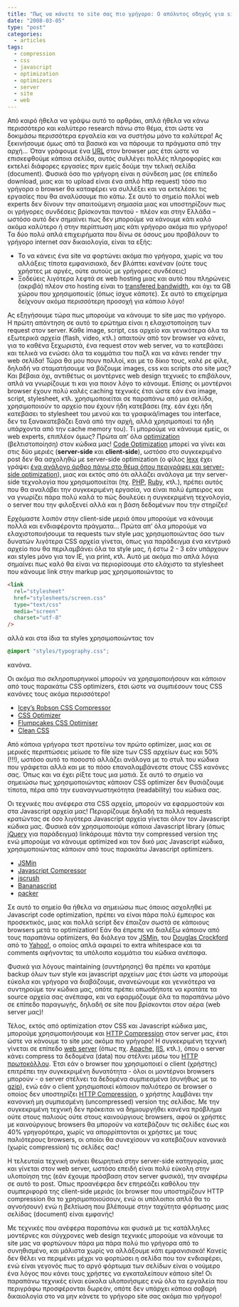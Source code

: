 ```yaml
---
title: "Πως να κάνετε το site σας πιο γρήγορο: Ο απόλυτος οδηγός για site optimization"
date: "2008-03-05"
type: "post"
categories:
  - articles
tags:
  - compression
  - css
  - javascript
  - optimization
  - optimizers
  - server
  - site
  - web
---
```


Από καιρό ήθελα να γράψω αυτό το αρθράκι, απλά ήθελα να κάνω περισσότερο και καλύτερο research πάνω στο θέμα, έτσι ώστε να δοκιμάσω περισσότερα εργαλεία και να συστήσω μόνο τα καλύτερα! Ας ξεκινήσουμε όμως από τα βασικά και να πάρουμε τα πράγματα από την αρχή… Όταν γράφουμε ένα [URL](http://en.wikipedia.org/wiki/Uniform_Resource_Locator "URL in Wikipedia") στον browser μας έτσι ώστε να επισκεφθούμε κάποια σελίδα, αυτός συλλέγει πολλές πληροφορίες και εκτελεί διάφορες εργασίες πριν εμείς δούμε την τελική σελίδα (document). Φυσικά όσο πιο γρήγορη είναι η σύνδεση μας (σε επίπεδο download, μιας και το upload είναι ένα απλό http request) τόσο πιο γρήγορα ο browser θα καταφέρει να συλλέξει και να εκτελέσει τις εργασίες που θα αναλύσουμε πιο κάτω. Σε αυτό το σημείο πολλοί web experts δεν δίνουν την απαιτούμενη σημασία μιας και υποστηρίζουν πως οι γρήγορες συνδέσεις βρίσκονται παντού - πλέον και στην Ελλάδα – ωστόσο αυτό δεν σημαίνει πως δεν μπορούμε να κάνουμε κάτι καλό ακόμα καλύτερο ή στην περίπτωση μας κάτι γρήγορο ακόμα πιο γρήγορο! Τα δύο πολύ απλά επιχειρήματα που δίνω σε όσους μου προβάλουν το γρήγορο internet σαν δικαιολογία, είναι τα εξής:

- Το να κάνεις ένα site να φορτώνει ακόμα πιο γρήγορα, χωρίς να του αλλάξεις τίποτα εμφανισιακά, δεν βλάπτει κανέναν (ούτε τους χρήστες με αργές, ούτε αυτούς με γρήγορες συνδέσεις)
- Ξοδεύεις λιγότερα λεφτά σε web hosting μιας και αυτό που πληρώνεις (ακριβά) πλέον στο hosting είναι το [transfered bandwidth](http://en.wikipedia.org/wiki/Bandwidth_%28computers%29#Bandwidth_in_web_hosting "Transfered bandwidth in Wikipedia"), και όχι τα GB χώρου που χρησιμοποιείς (όπως ίσχυε κάποτε). Σε αυτό το επιχείρημα δείχνουν ακόμα περισσότερη προσοχή για κάποιο λόγο!

Ας εξηγήσουμε τώρα πως μπορούμε να κάνουμε το site μας πιο γρήγορο. Η πρώτη απάντηση σε αυτό το ερώτημα είναι η ελαχιστοποίηση των request στον server. Κάθε image, script, css αρχείο και γενικότερα όλα τα εξωτερικά αρχεία (flash, video, κτλ.) απαιτούν από τον browser να κάνει, για το καθένα ξεχωριστά, ένα request στον web server, να το κατεβάσει και τελικά να ενώσει όλα τα κομμάτια του παζλ και να κάνει render την web σελίδα! Τώρα θα μου πουν πολλοί, και με το δίκιο τους, καλέ ρε φίλε, δηλαδή να σταματήσουμε να βάζουμε images, css και scripts στο site μας? Και βέβαια όχι, αντιθέτως οι μοντέρνες web design τεχνικές το επιβάλουν, απλά να γνωρίζουμε τι και για ποιον λόγο το κάνουμε. Επίσης οι μοντέρνοι browser έχουν πολύ καλές caching τεχνικές έτσι ώστε εάν ένα image, script, stylesheet, κτλ. χρησιμοποιείται σε παραπάνω από μια σελίδα, χρησιμοποιούν το αρχείο που έχουν ήδη κατεβάσει (πχ. εάν έχει ήδη κατεβάσει το stylesheet του μενού και τα γραφικά/images του interface, δεν τα ξανακατεβάζει ξανά από την αρχή, αλλά χρησιμοποιεί τα ήδη υπάρχοντα από την cache memory του). Τι μπορούμε να κάνουμε εμείς, οι web experts, επιπλέον όμως? Πρώτα απ’ όλα [optimization](http://en.wikipedia.org/wiki/Optimization_%28computer_science%29 "Code Optimization in Wikipedia") (βελτιστοποίηση) στον κώδικα μας! [Code Optimization](http://en.wikipedia.org/wiki/Optimization_%28computer_science%29 "Code Optimization in Wikipedia") μπορεί να γίνει και στις δύο μεριές (**server-side** και **client-side**), ωστόσο στο συγκεκριμένο post δεν θα ασχοληθώ με server-side optimization (ο φίλος [lexx](http://www.lexx.gr/ "lexx's blog") έχει γράψει [ένα ανάλογο άρθρο πάνω στο θέμα όπου περιγράφει και server-side optimization](http://www.webz.gr/2008/03/03/%ce%ba%ce%ac%ce%bd%ce%b5-%cf%84%ce%bf-wordpress-blog-%cf%83%ce%bf%cf%85-%ce%bd%ce%b1-%cf%86%ce%bf%cf%81%cf%84%cf%8e%ce%bd%ce%b5%ce%b9-%cf%80%ce%b9%ce%bf-%ce%b3%cf%81%ce%ae%cf%81%ce%bf%cf%81%ce%b1/ "Κάνε το WordPress Blog σου να φορτώνει πιο γρήρορα")), μιας και εκτός από ότι αλλάζει ανάλογα με την server-side τεχνολογία που χρησιμοποιείται (πχ. [PHP](http://www.php.net/ "PHP scripting language"), [Ruby](http://www.ruby-lang.org/en/ "Ruby programming language"), κτλ.), πρέπει αυτός που θα αναλάβει την συγκεκριμένη εργασία, να είναι πολύ έμπειρος και να γνωρίζει πάρα πολύ καλά το πώς δουλεύει η συγκεκριμένη τεχνολογία, ο server που την φιλοξενεί αλλά και η βάση δεδομένων που την στηρίζει!

Ερχόμαστε λοιπόν στην client-side μεριά όπου μπορούμε να κάνουμε πολλά και ενδιαφέροντα πράγματα… Πρώτα απ’ όλα μπορούμε να ελαχιστοποιήσουμε τα requests των style μας χρησιμοποιώντας όσο των δυνατών λιγότερα CSS αρχεία γίνεται, όπως για παράδειγμα ένα κεντρικό αρχείο που θα περιλαμβάνει όλα τα style μας, ή έστω 2 - 3 εάν υπάρχουν και styles μόνο για τον IE, για print, κτλ. Αυτό με ακόμα πιο απλά λόγια σημαίνει πως καλό θα είναι να περιορίσουμε στο ελάχιστο τα stylesheet που κάνουμε link στην markup μας χρησιμοποιώντας το

```html
<link
  rel="stylesheet"
  href="stylesheets/screen.css"
  type="text/css"
  media="screen"
  charset="utf-8"
/>
```

αλλά και στα ίδια τα styles χρησιμοποιώντας τον

```css
@import "styles/typography.css";
```

κανόνα.

Οι ακόμα πιο σκληροπυρηνικοί μπορούν να χρησιμοποιήσουν και κάποιον από τους παρακάτω CSS optimizers, έτσι ώστε να συμπιέσουν τους CSS κανόνες τους ακόμα περισσότερο!

- [Icey’s Robson CSS Compressor](http://iceyboard.no-ip.org/projects/css_compressor "Icey's Robson CSS Compressor")
- [CSS Optimizer](http://www.cssoptimiser.com/ "CSS Optimizer")
- [Flumpcakes CSS Optimiser](http://flumpcakes.co.uk/css/optimiser/ "Flumpcakes CSS Optimiser")
- [Clean CSS](http://www.cleancss.com/ "Clean CSS")

Από κάποια γρήγορα τεστ προτείνω τον πρώτο optimizer, μιας και σε μερικές περιπτώσεις μείωσε το file size των CSS αρχείων έως και 50% (!!!), ωστόσο αυτό το ποσοστό αλλάζει ανάλογα με το στυλ του κώδικα που γράφεται αλλά και με το πόσο επαναλαμβάνεστε στους CSS κανόνες σας. Όπως και να έχει ρίξτε τους μια ματιά. Σε αυτό το σημείο να σημειώσω πως χρησιμοποιώντας κάποιον CSS optimizer δεν θυσιάζουμε τίποτα, πέρα από την ευαναγνωστηκότητα (readability) του κώδικα σας.

Οι τεχνικές που ανέφερα στα CSS αρχεία, μπορούν να εφαρμοστούν και στα Javascript αρχεία μας! Περιορίζουμε δηλαδή τα πολλά requests κρατώντας σε όσο λιγότερα Javascript αρχεία γίνεται όλον τον Javascript κώδικα μας. Φυσικά εάν χρησιμοποιούμε κάποια Javascript library (όπως [jQuery](http://jquery.com/ "jQuery Javascript library") για παράδειγμα) linkάρουμε πάντα την compressed version της ενώ μπορούμε να κάνουμε optimized και τον δικό μας Javascript κώδικα, χρησιμοποιώντας κάποιον από τους παρακάτω Javascript optimizers.

- [JSMin](http://crockford.com/javascript/jsmin "JSMin compressor")
- [Javascript Compressor](http://javascriptcompressor.com/ "Javascript Compressor")
- [jscrush](http://www.andrewkesper.com/jscrush/ "jscrush optimisser")
- [Bananascript](http://www.bananascript.com/ "Bananascript Optimiser")
- [packer](http://dean.edwards.name/packer/ "packer Javascript optimisser")

Σε αυτό το σημείο θα ήθελα να σημειώσω πως όποιος ασχοληθεί με Javascript code optimization, πρέπει να είναι πάρα πολύ έμπειρος και προσεκτικός, μιας και πολλά script δεν έπαιζαν σωστά σε κάποιους browsers μετά το optimization! Εάν θα έπρεπε να διαλέξω κάποιον από τους παραπάνω optimizers, θα διάλεγα τον [JSMin](http://crockford.com/javascript/jsmin "JSMin Javascript optimizer"), του [Douglas Crockford](http://crockford.com/ "Douglas Crockford site") από το [Yahoo!](http://www.yahoo.com/ "Yahoo!"), ο οποίος απλά αφαιρεί το extra whitespace και τα comments αφήνοντας τα υπόλοιπα κομμάτια του κώδικα ανέπαφα.

Φυσικά για λόγους maintaining (συντήρησης) θα πρέπει να κρατάμε backup όλων των style και javascript αρχείων μας έτσι ώστε να μπορούμε εύκολα και γρήγορα να διαβάζουμε, ανανεώνουμε και γενικότερα να συντηρούμε τον κώδικα μας, οπότε πρέπει οπωσδήποτε να κρατάτε τα source αρχεία σας ανέπαφα, και να εφαρμόζουμε όλα τα παραπάνω μόνο σε επίπεδο παραγωγής, δηλαδή σε site που βρίσκονται στον αέρα (web server μας)!

Τέλος, εκτός από optimization στον CSS και Javascript κώδικα μας, μπορούμε χρησιμοποιήσουμε και [HTTP Compression](http://en.wikipedia.org/wiki/HTTP_compression "HTTP Compression in Wikipedia") στον server μας, έτσι ώστε να κάνουμε το site μας ακόμα πιο γρήγορο! Η συγκεκριμένη τεχνική γίνεται σε επίπεδο [web server](http://en.wikipedia.org/wiki/Web_server "Web server in Wikipedia") (όπως πχ. [Apache](http://www.apache.org/ "Apache web server"), [IIS](http://www.microsoft.com/windowsserver2003/iis/ "IIS web server"), κτλ.), όπου ο server κάνει compress τα δεδομένα (data) που στέλνει μέσω του [HTTP πρωτοκόλλου](http://en.wikipedia.org/wiki/HTTP "HTTP protocol in Wikipedia"). Έτσι εάν ο browser που χρησιμοποιεί ο client (χρήστης) επιτρέπει την συγκεκριμένη δυνατότητα - όλοι οι μοντέρνοι browsers μπορούν - ο server στέλνει τα δεδομένα συμπιεσμένα (συνήθως με το [gzip](http://en.wikipedia.org/wiki/Gzip "gzip compression tool")), ενώ εάν ο client χρησιμοποιεί κάποιον παλιότερο σε browser ο οποίος δεν υποστηρίζει [HTTP Compression](http://en.wikipedia.org/wiki/HTTP_compression "HTTP Compression in Wikipedia"), ο χρήστης λαμβάνει την κανονική μη συμπιεσμένη (uncompressed) version της σελίδας. Με την συγκεκριμένη τεχνική δεν πρόκειται να δημιουργήθει κανένα πρόβλημα ούτε στους παλιούς ούτε στους καινούργιους browsers, αφού οι χρήστες με καινούργιους browsers θα μπορούν να κατεβάζουν τις σελίδες έως και 40% γρηγορότερα, χωρίς να απορρίπτονται οι χρήστες με τους παλιότερους browsers, οι οποίοι θα συνεχίσουν να κατεβάζουν κανονικά (χωρίς compression) τις σελίδες σας!

Η τελευταία τεχνική ανήκει θεωρητικά στην server-side κατηγορία, μιας και γίνεται στον web server, ωστόσο επειδή είναι πολύ εύκολη στην υλοποίηση της (εάν έχουμε πρόσβαση στον server φυσικά), την αναφέρω σε αυτό το post. Όπως προανέφερα δεν επηρεάζει καθόλου την συμπεριφορά της client-side μεριάς (οι browser που υποστηρίζουν HTTP compression θα το χρησιμοποιούσουν, ενώ οι υπόλοιποι απλά θα το αγνοήσουν) ενώ η βελτίωση που βλέπουμε στην ταχύτητα φόρτωσης μιας σελίδας (document) είναι εμφανής!

Με τεχνικές που ανέφερα παραπάνω και φυσικά με τις κατάλληλες μοντέρνες και σύγχρονες web design τεχνικές μπορούμε να κάνουμε τα site μας να φορτώνουν πάρα μα πάρα πολύ πιο γρήγορα από το συνηθισμένο, και μάλιστα χωρίς να αλλάξουμε κάτι εμφανισιακά! Κανείς δεν θέλει να περιμένει μέχρι να φορτώσει η σελίδα που τον ενδιαφέρει, ενώ είναι γεγονός πως το αργό φόρτωμα των σελίδων είναι ο νούμερο ένα λόγος που κάνει τους χρήστες να εγκαταλείπουν κάποιο site! Οι παραπάνω τεχνικές είναι εύκολα υλοποιήσιμες ενώ όλα τα εργαλεία που περιγράφω προσφέρονται δωρεάν, οπότε δεν υπάρχει κάποια σοβαρή δικαιολογία στο να μην κάνετε το γρήγορο site σας ακόμα πιο γρήγορο!
